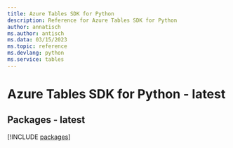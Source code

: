 ```yaml
---
title: Azure Tables SDK for Python
description: Reference for Azure Tables SDK for Python
author: annatisch
ms.author: antisch
ms.data: 03/15/2023
ms.topic: reference
ms.devlang: python
ms.service: tables
---
```

# Azure Tables SDK for Python - latest
## Packages - latest
[!INCLUDE [packages](tables-index.md)]